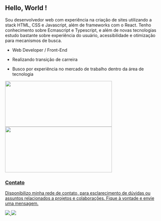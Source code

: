 <h2>Hello, World !</h2>

<p>Sou desenvolvedor web com experiência na criação de sites utilizando a stack HTML, CSS e Javascript, além de frameworks com o React. Tenho conhecimento sobre Ecmascript e Typescript, e além de novas tecnologias estudo bastante sobre experiência do usuário, acessibilidade e otimização para mecanismos de busca.</p>

- Web Developer / Front-End
  
- Realizando transição de carreira 

- Busco por experiência no mercado de trabalho dentro da área de tecnologia

<div>
  <a href="https://github.com/sandrorochadev">
  <img height="150em" width="350em" src="https://github-readme-stats.vercel.app/api?username=sandrorochadev&show_icons=true&theme=radical&include_all_commits=true&count_private=true"/>
  <img height="150em" width="350em" src="https://github-readme-stats.vercel.app/api/top-langs/?username=sandrorochadev&layout=compact&langs_count=7&theme=radical"/>
</div>

<h3>Contato</h3>

<p>Disponibilizo minha rede de contato, para esclarecimento de dúvidas ou assuntos relacionados a projetos e colaborações. Fique à vontade e envie uma mensagem.</p>

<a href="https://mail.google.com/mail/?view=cm&fs=1&tf=1&to=sandrorochadev@gmail.com" alt="gmail">
<img src="https://img.shields.io/badge/-Email-1C1C1C?style=for-the-badge&logo=gmail&logoColor=ea20278&link=https://mail.google.com/mail/?view=cm&fs=1&tf=1&to=sandrorochadev@gmail.com">
 
<a href="https://www.linkedin.com/in/sandrorochadev" alt="Linkedin">
<img src="https://img.shields.io/badge/-Linkedin-ffffff?style=for-the-badge&logo=Linkedin&logoColor=0e76a8&link=https://www.linkedin.com/in/sandrorochadev"/></a>
  
  
